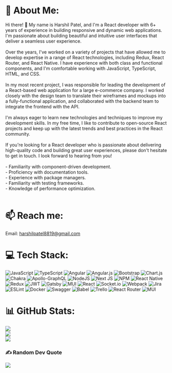 # 💫 About Me:
Hi there! 👋 My name is Harshil Patel, and I'm a React developer with 6+ years of experience in building responsive and dynamic web applications. I'm passionate about building beautiful and intuitive user interfaces that deliver a seamless user experience.<br><br>Over the years, I've worked on a variety of projects that have allowed me to develop expertise in a range of React technologies, including Redux, React Router, and React Native. I have experience with both class and functional components, and I'm comfortable working with JavaScript, TypeScript, HTML, and CSS.<br><br>In my most recent project, I was responsible for leading the development of a React-based web application for a large e-commerce company. I worked closely with the design team to translate their wireframes and mockups into a fully-functional application, and collaborated with the backend team to integrate the frontend with the API.<br><br>I'm always eager to learn new technologies and techniques to improve my development skills. In my free time, I like to contribute to open-source React projects and keep up with the latest trends and best practices in the React community.<br><br>If you're looking for a React developer who is passionate about delivering high-quality code and building great user experiences, please don't hesitate to get in touch. I look forward to hearing from you!<br><br>- Familiarity with component-driven development.<br>- Proficiency with documentation tools.<br>- Experience with package managers.<br>- Familiarity with testing frameworks.<br>- Knowledge of performance optimization.<br><br>

# 📫 Reach me:
Email: harshilpatel8819@gmail.com


# 💻 Tech Stack:
![JavaScript](https://img.shields.io/badge/javascript-%23323330.svg?style=flat&logo=javascript&logoColor=%23F7DF1E) ![TypeScript](https://img.shields.io/badge/typescript-%23007ACC.svg?style=flat&logo=typescript&logoColor=white) ![Angular](https://img.shields.io/badge/angular-%23DD0031.svg?style=flat&logo=angular&logoColor=white) ![Angular.js](https://img.shields.io/badge/angular.js-%23E23237.svg?style=flat&logo=angularjs&logoColor=white) ![Bootstrap](https://img.shields.io/badge/bootstrap-%23563D7C.svg?style=flat&logo=bootstrap&logoColor=white) ![Chart.js](https://img.shields.io/badge/chart.js-F5788D.svg?style=flat&logo=chart.js&logoColor=white) ![Chakra](https://img.shields.io/badge/chakra-%234ED1C5.svg?style=flat&logo=chakraui&logoColor=white) ![Apollo-GraphQL](https://img.shields.io/badge/-ApolloGraphQL-311C87?style=flat&logo=apollo-graphql) ![NodeJS](https://img.shields.io/badge/node.js-6DA55F?style=flat&logo=node.js&logoColor=white) ![Next JS](https://img.shields.io/badge/Next-black?style=flat&logo=next.js&logoColor=white) ![NPM](https://img.shields.io/badge/NPM-%23000000.svg?style=flat&logo=npm&logoColor=white) ![React Native](https://img.shields.io/badge/react_native-%2320232a.svg?style=flat&logo=react&logoColor=%2361DAFB) ![Redux](https://img.shields.io/badge/redux-%23593d88.svg?style=flat&logo=redux&logoColor=white) ![JWT](https://img.shields.io/badge/JWT-black?style=flat&logo=JSON%20web%20tokens) ![Gatsby](https://img.shields.io/badge/Gatsby-%23663399.svg?style=flat&logo=gatsby&logoColor=white) ![MUI](https://img.shields.io/badge/MUI-%230081CB.svg?style=flat&logo=material-ui&logoColor=white) ![React](https://img.shields.io/badge/react-%2320232a.svg?style=flat&logo=react&logoColor=%2361DAFB) ![Socket.io](https://img.shields.io/badge/Socket.io-black?style=flat&logo=socket.io&badgeColor=010101) ![Webpack](https://img.shields.io/badge/webpack-%238DD6F9.svg?style=flat&logo=webpack&logoColor=black) ![Jira](https://img.shields.io/badge/jira-%230A0FFF.svg?style=flat&logo=jira&logoColor=white) ![ESLint](https://img.shields.io/badge/ESLint-4B3263?style=flat&logo=eslint&logoColor=white) ![Docker](https://img.shields.io/badge/docker-%230db7ed.svg?style=flat&logo=docker&logoColor=white) ![Swagger](https://img.shields.io/badge/-Swagger-%23Clojure?style=flat&logo=swagger&logoColor=white) ![Babel](https://img.shields.io/badge/Babel-F9DC3e?style=flat&logo=babel&logoColor=black) ![Trello](https://img.shields.io/badge/Trello-%23026AA7.svg?style=flat&logo=Trello&logoColor=white) ![React Router](https://img.shields.io/badge/React_Router-CA4245?style=flat&logo=react-router&logoColor=white) ![MUI](https://img.shields.io/badge/MUI-%230081CB.svg?style=flat&logo=material-ui&logoColor=white)
# 📊 GitHub Stats:
![](https://github-readme-stats.vercel.app/api?username=harshilpatel8819&theme=radical&hide_border=true&include_all_commits=false&count_private=false)<br/>
![](https://github-readme-streak-stats.herokuapp.com/?user=harshilpatel8819&theme=radical&hide_border=true)<br/>
![](https://github-readme-stats.vercel.app/api/top-langs/?username=harshilpatel8819&theme=radical&hide_border=true&include_all_commits=false&count_private=false&layout=compact)

### ✍️ Random Dev Quote
![](https://quotes-github-readme.vercel.app/api?type=horizontal&theme=radical)

<!-- Proudly created with GPRM ( https://gprm.itsvg.in ) -->
